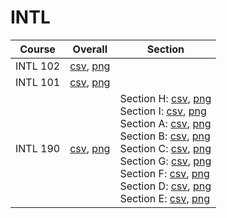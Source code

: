 # INTL

| Course | Overall | Section |
| ------ | ------- | ------- |
| INTL 102 | [csv](https://github.com/UCSD-Historical-Enrollment-Data//Users/ryanbatubara/Desktop/2024Spring/blob/main/overall/INTL%20102.csv), [png](https://raw.githubusercontent.com/UCSD-Historical-Enrollment-Data//Users/ryanbatubara/Desktop/2024Spring/main/plot_overall/INTL%20102.png) |  |
| INTL 101 | [csv](https://github.com/UCSD-Historical-Enrollment-Data//Users/ryanbatubara/Desktop/2024Spring/blob/main/overall/INTL%20101.csv), [png](https://raw.githubusercontent.com/UCSD-Historical-Enrollment-Data//Users/ryanbatubara/Desktop/2024Spring/main/plot_overall/INTL%20101.png) |  |
| INTL 190 | [csv](https://github.com/UCSD-Historical-Enrollment-Data//Users/ryanbatubara/Desktop/2024Spring/blob/main/overall/INTL%20190.csv), [png](https://raw.githubusercontent.com/UCSD-Historical-Enrollment-Data//Users/ryanbatubara/Desktop/2024Spring/main/plot_overall/INTL%20190.png) | Section H: [csv](https://github.com/UCSD-Historical-Enrollment-Data//Users/ryanbatubara/Desktop/2024Spring/blob/main/section/INTL%20190_H.csv), [png](https://raw.githubusercontent.com/UCSD-Historical-Enrollment-Data//Users/ryanbatubara/Desktop/2024Spring/main/plot_section/INTL%20190_H.png)<br>Section I: [csv](https://github.com/UCSD-Historical-Enrollment-Data//Users/ryanbatubara/Desktop/2024Spring/blob/main/section/INTL%20190_I.csv), [png](https://raw.githubusercontent.com/UCSD-Historical-Enrollment-Data//Users/ryanbatubara/Desktop/2024Spring/main/plot_section/INTL%20190_I.png)<br>Section A: [csv](https://github.com/UCSD-Historical-Enrollment-Data//Users/ryanbatubara/Desktop/2024Spring/blob/main/section/INTL%20190_A.csv), [png](https://raw.githubusercontent.com/UCSD-Historical-Enrollment-Data//Users/ryanbatubara/Desktop/2024Spring/main/plot_section/INTL%20190_A.png)<br>Section B: [csv](https://github.com/UCSD-Historical-Enrollment-Data//Users/ryanbatubara/Desktop/2024Spring/blob/main/section/INTL%20190_B.csv), [png](https://raw.githubusercontent.com/UCSD-Historical-Enrollment-Data//Users/ryanbatubara/Desktop/2024Spring/main/plot_section/INTL%20190_B.png)<br>Section C: [csv](https://github.com/UCSD-Historical-Enrollment-Data//Users/ryanbatubara/Desktop/2024Spring/blob/main/section/INTL%20190_C.csv), [png](https://raw.githubusercontent.com/UCSD-Historical-Enrollment-Data//Users/ryanbatubara/Desktop/2024Spring/main/plot_section/INTL%20190_C.png)<br>Section G: [csv](https://github.com/UCSD-Historical-Enrollment-Data//Users/ryanbatubara/Desktop/2024Spring/blob/main/section/INTL%20190_G.csv), [png](https://raw.githubusercontent.com/UCSD-Historical-Enrollment-Data//Users/ryanbatubara/Desktop/2024Spring/main/plot_section/INTL%20190_G.png)<br>Section F: [csv](https://github.com/UCSD-Historical-Enrollment-Data//Users/ryanbatubara/Desktop/2024Spring/blob/main/section/INTL%20190_F.csv), [png](https://raw.githubusercontent.com/UCSD-Historical-Enrollment-Data//Users/ryanbatubara/Desktop/2024Spring/main/plot_section/INTL%20190_F.png)<br>Section D: [csv](https://github.com/UCSD-Historical-Enrollment-Data//Users/ryanbatubara/Desktop/2024Spring/blob/main/section/INTL%20190_D.csv), [png](https://raw.githubusercontent.com/UCSD-Historical-Enrollment-Data//Users/ryanbatubara/Desktop/2024Spring/main/plot_section/INTL%20190_D.png)<br>Section E: [csv](https://github.com/UCSD-Historical-Enrollment-Data//Users/ryanbatubara/Desktop/2024Spring/blob/main/section/INTL%20190_E.csv), [png](https://raw.githubusercontent.com/UCSD-Historical-Enrollment-Data//Users/ryanbatubara/Desktop/2024Spring/main/plot_section/INTL%20190_E.png) |

